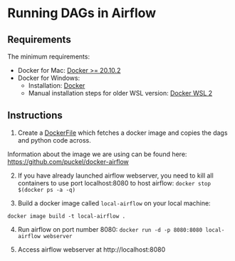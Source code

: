 # Running DAGs in Airflow


## Requirements
The minimum requirements:
- Docker for Mac: [Docker >= 20.10.2](https://docs.docker.com/docker-for-mac/install/)
- Docker for Windows: 
  - Installation: [Docker](https://docs.docker.com/desktop/install/windows-install/)
  - Manual installation steps for older WSL version: [Docker WSL 2](https://learn.microsoft.com/en-us/windows/wsl/install-manual#step-4---download-the-linux-kernel-update-package)


## Instructions

1. Create a [DockerFile](https://github.com/shaq31415926/Sep-Bootcamp/blob/main/week20/Dockerfile) which fetches a docker image and copies the dags and python code across. 

Information about the image we are using can be found here: https://github.com/puckel/docker-airflow

2. If you have already launched airflow webserver, you need to kill all containers to use port localhost:8080 to host airflow:
```docker stop $(docker ps -a -q)```

3. Build a docker image called `local-airflow` on your local machine:

```docker image build -t local-airflow .```

4. Run airflow on port number 8080:
```docker run -d -p 8080:8080 local-airflow webserver```

5. Access airflow webserver at http://localhost:8080